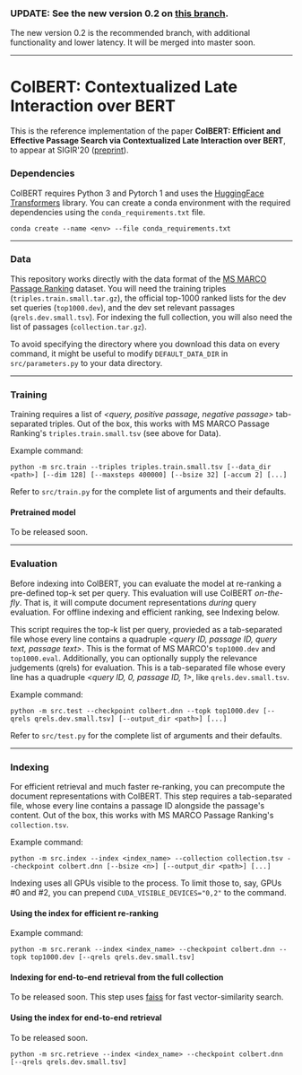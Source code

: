 ### **UPDATE:** See the new version 0.2 on [this branch](https://github.com/stanford-futuredata/ColBERT/tree/v0.2).

The new version 0.2 is the recommended branch, with additional functionality and lower latency. It will be merged into master soon.

----

# ColBERT: Contextualized Late Interaction over BERT

This is the reference implementation of the paper **ColBERT: Efficient and Effective Passage Search via Contextualized Late Interaction over BERT**, to appear at SIGIR'20 ([preprint](https://arxiv.org/abs/2004.12832)).

### Dependencies

ColBERT requires Python 3 and Pytorch 1 and uses the [HuggingFace Transformers](https://github.com/huggingface/transformers) library. You can create a conda environment with the required dependencies using the `conda_requirements.txt` file.

```
conda create --name <env> --file conda_requirements.txt
```

----


### Data

This repository works directly with the data format of the [MS MARCO Passage Ranking](https://github.com/microsoft/MSMARCO-Passage-Ranking) dataset. You will need the training triples (`triples.train.small.tar.gz`), the official top-1000 ranked lists for the dev set queries (`top1000.dev`), and the dev set relevant passages (`qrels.dev.small.tsv`). For indexing the full collection, you will also need the list of passages (`collection.tar.gz`).

To avoid specifying the directory where you download this data on every command, it might be useful to modify `DEFAULT_DATA_DIR` in `src/parameters.py` to your data directory.

----

### Training

Training requires a list of _<query, positive passage, negative passage>_ tab-separated triples. Out of the box, this works with MS MARCO Passage Ranking's `triples.train.small.tsv` (see above for Data).

Example command:
```
python -m src.train --triples triples.train.small.tsv [--data_dir <path>] [--dim 128] [--maxsteps 400000] [--bsize 32] [-accum 2] [...]
```

Refer to `src/train.py` for the complete list of arguments and their defaults.


#### Pretrained model

To be released soon.

----

### Evaluation

Before indexing into ColBERT, you can evaluate the model at re-ranking a pre-defined top-k set per query. This evaluation will use ColBERT _on-the-fly_. That is, it will compute document representations _during_ query evaluation. For offline indexing and efficient ranking, see Indexing below.

This script requires the top-k list per query, provieded as a tab-separated file whose every line contains a quadruple _<query ID, passage ID, query text, passage text>_. This is the format of MS MARCO's `top1000.dev` and `top1000.eval`. Additionally, you can optionally supply the relevance judgements (qrels) for evaluation. This is a tab-separated file whose every line has a quadruple _<query ID, 0, passage ID, 1>_, like `qrels.dev.small.tsv`.

Example command:

```
python -m src.test --checkpoint colbert.dnn --topk top1000.dev [--qrels qrels.dev.small.tsv] [--output_dir <path>] [...]
```

Refer to `src/test.py` for the complete list of arguments and their defaults.


----

### Indexing

For efficient retrieval and much faster re-ranking, you can precompute the document representations with ColBERT. This step requires a tab-separated file, whose every line contains a passage ID alongside the passage's content. Out of the box, this works with MS MARCO Passage Ranking's `collection.tsv`.

Example command:

```
python -m src.index --index <index_name> --collection collection.tsv --checkpoint colbert.dnn [--bsize <n>] [--output_dir <path>] [...]
```

Indexing uses all GPUs visible to the process. To limit those to, say, GPUs #0 and #2, you can prepend `CUDA_VISIBLE_DEVICES="0,2"` to the command.



#### Using the index for efficient re-ranking

Example command:
```
python -m src.rerank --index <index_name> --checkpoint colbert.dnn --topk top1000.dev [--qrels qrels.dev.small.tsv]
```


#### Indexing for end-to-end retrieval from the full collection

To be released soon. This step uses [faiss](https://github.com/facebookresearch/faiss) for fast vector-similarity search.


#### Using the index for end-to-end retrieval

To be released soon.

```
python -m src.retrieve --index <index_name> --checkpoint colbert.dnn [--qrels qrels.dev.small.tsv]
```
